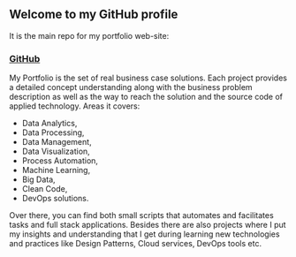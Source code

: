 ## Welcome to my GitHub profile

It is the main repo for my portfolio web-site:

### [GitHub](http://arturskrzeta.github.io)

My Portfolio is the set of real business case solutions. Each project provides a detailed concept understanding along with the business problem description as well as the way to reach the solution and the source code of applied technology. Areas it covers:
- Data Analytics,
- Data Processing,
- Data Management,
- Data Visualization,
- Process Automation,
- Machine Learning,
- Big Data,
- Clean Code,
- DevOps solutions.

Over there, you can find both small scripts that automates and facilitates tasks and full stack applications. Besides there are also projects where I put my insights and understanding that I get during learning new technologies and practices like Design Patterns, Cloud services, DevOps tools etc.
